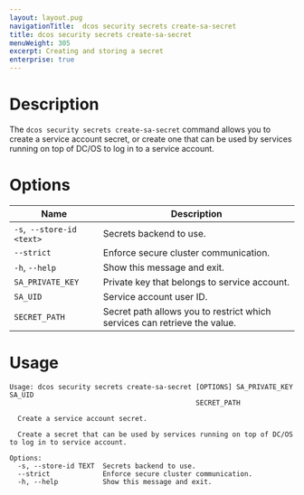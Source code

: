 ```yaml
---
layout: layout.pug
navigationTitle:  dcos security secrets create-sa-secret
title: dcos security secrets create-sa-secret
menuWeight: 305
excerpt: Creating and storing a secret
enterprise: true
---
```


# Description

The `dcos security secrets create-sa-secret` command allows you to create a service account secret, or create one that can be used by services running on top of DC/OS to log in to a service account.


# Options

| Name |  Description |
|---------|-------------|
| `-s`,` --store-id <text>` | Secrets backend to use.|
|  `--strict `    |        Enforce secure cluster communication.|
|  `-h`, `--help`    |       Show this message and exit.|
|  `SA_PRIVATE_KEY` | Private key that belongs to service account. |
|  `SA_UID` | Service account user ID. |
|  `SECRET_PATH` | Secret path allows you to restrict which services can retrieve the value. |

# Usage 

```
Usage: dcos security secrets create-sa-secret [OPTIONS] SA_PRIVATE_KEY SA_UID
                                              SECRET_PATH

  Create a service account secret.

  Create a secret that can be used by services running on top of DC/OS to log in to service account.

Options:
  -s, --store-id TEXT  Secrets backend to use.
  --strict             Enforce secure cluster communication.
  -h, --help           Show this message and exit.

```